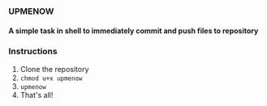 ### UPMENOW
#### A simple task in shell to immediately commit and push files to repository

### Instructions
1. Clone the repository
2. ```chmod u+x upmenow```
3. ```upmenow```
4. That's all!
